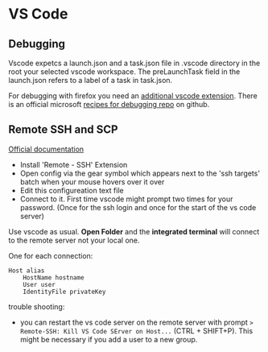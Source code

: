 # VS Code

## Debugging

Vscode expetcs a launch.json and a task.json file in .vscode directory in the root your selected vscode workspace. The preLaunchTask field in the launch.json refers to a label of a task in task.json. 

For debugging with firefox you need an [additional vscode extension](https://marketplace.visualstudio.com/items?itemName=firefox-devtools.vscode-firefox-debug). There is an official microsoft [recipes for debugging repo](https://github.com/microsoft/vscode-recipes/tree/master) on github.

## Remote SSH and SCP

[Official documentation](https://code.visualstudio.com/docs/remote/ssh)

- Install 'Remote - SSH' Extension
- Open config via the gear symbol which appears next to the 'ssh targets' batch when your mouse hovers over it over
- Edit this configureation text file
- Connect to it. First time vscode might  prompt two times for your password. (Once for the ssh login and once for the start of the vs code server)

Use vscode as usual. **Open Folder** and the **integrated terminal** will connect to the remote server not your local one.

One for each connection:
```
Host alias
    HostName hostname
    User user
    IdentityFile privateKey
```

trouble shooting:

- you can restart the vs code server on the remote server with prompt `> Remote-SSH: Kill VS Code SErver on Host...` (CTRL + SHIFT+P). This might be necessary if you add a user to a new group.
